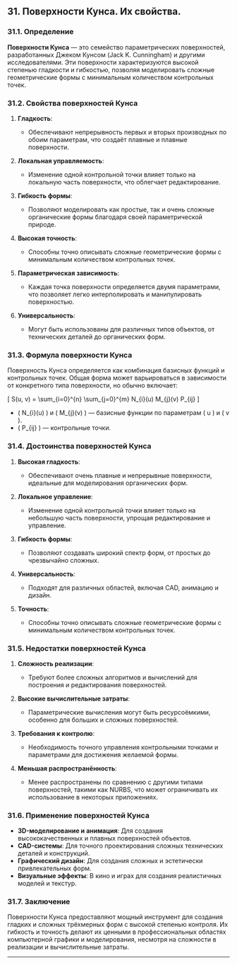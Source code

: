 
## 31. Поверхности Кунса. Их свойства.

### 31.1. Определение

**Поверхности Кунса** — это семейство параметрических поверхностей, разработанных Джеком Кунсом (Jack K. Cunningham) и другими исследователями. Эти поверхности характеризуются высокой степенью гладкости и гибкостью, позволяя моделировать сложные геометрические формы с минимальным количеством контрольных точек.

### 31.2. Свойства поверхностей Кунса

1. **Гладкость**:
    - Обеспечивают непрерывность первых и вторых производных по обоим параметрам, что создаёт плавные и плавные поверхности.

2. **Локальная управляемость**:
    - Изменение одной контрольной точки влияет только на локальную часть поверхности, что облегчает редактирование.

3. **Гибкость формы**:
    - Позволяют моделировать как простые, так и очень сложные органические формы благодаря своей параметрической природе.

4. **Высокая точность**:
    - Способны точно описывать сложные геометрические формы с минимальным количеством контрольных точек.

5. **Параметрическая зависимость**:
    - Каждая точка поверхности определяется двумя параметрами, что позволяет легко интерполировать и манипулировать поверхностью.

6. **Универсальность**:
    - Могут быть использованы для различных типов объектов, от технических деталей до органических форм.

### 31.3. Формула поверхности Кунса

Поверхность Кунса определяется как комбинация базисных функций и контрольных точек. Общая форма может варьироваться в зависимости от конкретного типа поверхности, но обычно включает:

\[
S(u, v) = \sum_{i=0}^{n} \sum_{j=0}^{m} N_{i}(u) M_{j}(v) P_{ij}
\]

- \( N_{i}(u) \) и \( M_{j}(v) \) — базисные функции по параметрам \( u \) и \( v \).
- \( P_{ij} \) — контрольные точки.

### 31.4. Достоинства поверхностей Кунса

1. **Высокая гладкость**:
    - Обеспечивают очень плавные и непрерывные поверхности, идеальные для моделирования органических форм.

2. **Локальное управление**:
    - Изменение одной контрольной точки влияет только на небольшую часть поверхности, упрощая редактирование и управление.

3. **Гибкость формы**:
    - Позволяют создавать широкий спектр форм, от простых до чрезвычайно сложных.

4. **Универсальность**:
    - Подходят для различных областей, включая CAD, анимацию и дизайн.

5. **Точность**:
    - Способны точно описывать сложные геометрические формы с минимальным количеством контрольных точек.

### 31.5. Недостатки поверхностей Кунса

1. **Сложность реализации**:
    - Требуют более сложных алгоритмов и вычислений для построения и редактирования поверхностей.

2. **Высокие вычислительные затраты**:
    - Параметрические вычисления могут быть ресурсоёмкими, особенно для больших и сложных поверхностей.

3. **Требования к контролю**:
    - Необходимость точного управления контрольными точками и параметрами для достижения желаемой формы.

4. **Меньшая распространённость**:
    - Менее распространены по сравнению с другими типами поверхностей, такими как NURBS, что может ограничивать их использование в некоторых приложениях.

### 31.6. Применение поверхностей Кунса

- **3D-моделирование и анимация**: Для создания высококачественных и плавных поверхностей объектов.
- **CAD-системы**: Для точного проектирования сложных технических деталей и конструкций.
- **Графический дизайн**: Для создания сложных и эстетически привлекательных форм.
- **Визуальные эффекты**: В кино и играх для создания реалистичных моделей и текстур.

### 31.7. Заключение

Поверхности Кунса предоставляют мощный инструмент для создания гладких и сложных трёхмерных форм с высокой степенью контроля. Их гибкость и точность делают их ценными в профессиональных областях компьютерной графики и моделирования, несмотря на сложности в реализации и вычислительные затраты.

---
